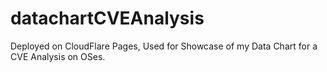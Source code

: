 # datachartCVEAnalysis
Deployed on CloudFlare Pages, Used for Showcase of my Data Chart for a CVE Analysis on OSes.

